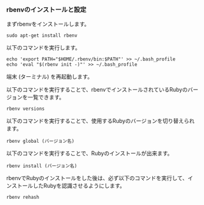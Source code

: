 ### rbenvのインストールと設定

まずrbenvをインストールします。

```
sudo apt-get install rbenv
```

以下のコマンドを実行します。

```
echo 'export PATH="$HOME/.rbenv/bin:$PATH"' >> ~/.bash_profile
echo 'eval "$(rbenv init -)"' >> ~/.bash_profile
```

端末 (ターミナル) を再起動します。

以下のコマンドを実行することで、rbenvでインストールされているRubyのバージョンを一覧できます。
```
rbenv versions
```

以下のコマンドを実行することで、使用するRubyのバージョンを切り替えられます。
```
rbenv global (バージョン名)
```

以下のコマンドを実行することで、Rubyのインストールが出来ます。
```
rbenv install (バージョン名)
```
rbenvでRubyのインストールをした後は、必ず以下のコマンドを実行して、インストールしたRubyを認識させるようにします。
```
rbenv rehash
```